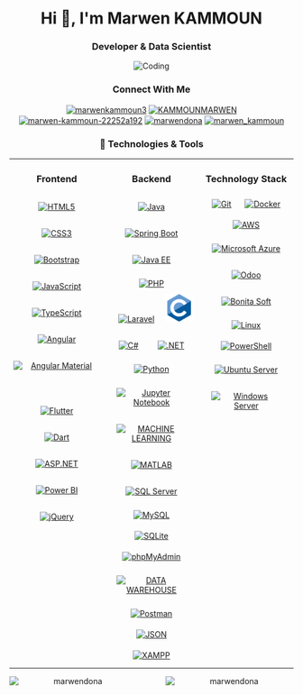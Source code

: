 <h1 align="center">Hi 👋, I'm Marwen KAMMOUN</h1>
<h3 align="center">Developer & Data Scientist</h3>
<div align="center">
    <img alt="Coding" width="300" src="https://media1.giphy.com/media/qgQUggAC3Pfv687qPC/giphy.gif" />
</div>

<h3 align="center"> Connect With Me </h3>
<p align="center">
    <a href="mailto:marwenkammoun3@gmail.com" target="blank"><img align="center"
            src="https://encrypted-tbn0.gstatic.com/images?q=tbn:ANd9GcQjPWa57XR6nTz37D9XSWANAF0QYMaNT5rUBZfvmMLrU5gbW4eX70xICEbo1ZLJCa-DPzE&usqp=CAU"                   alt="marwenkammoun3" height="30" width="40" /></a>
    <a href="mailto:KAMMOUNMARWEN@iit.ens.tn" target="_blank"><img align="center"
            src="https://upload.wikimedia.org/wikipedia/commons/4/4e/Gmail_Icon.png" alt="KAMMOUNMARWEN"
            height="30" width="40" /></a>
    <a href="https://www.linkedin.com/in/marwen-kammoun-22252a192" target="blank"><img align="center"
            src="https://raw.githubusercontent.com/rahuldkjain/github-profile-readme-generator/master/src/images/icons/Social/linked-in-alt.svg"
            alt="marwen-kammoun-22252a192" height="30" width="40" /></a>
    <a href="https://www.facebook.com/marwendona" target="blank"><img align="center"
            src="https://raw.githubusercontent.com/rahuldkjain/github-profile-readme-generator/master/src/images/icons/Social/facebook.svg"
            alt="marwendona" height="30" width="40" /></a>
    <a href="https://twitter.com/marwen_kammoun" target="blank"><img align="center"
            src="https://raw.githubusercontent.com/rahuldkjain/github-profile-readme-generator/master/src/images/icons/Social/twitter.svg"
            alt="marwen_kammoun" height="30" width="40" /></a>
</p>

<h3 align="center"> 🔧 Technologies & Tools </h3>
<table>
    <tr>
        <td valign="top" width="33%">
            <h3 align="center">Frontend</h3>
            <div align="center">
                <a href="https://en.wikipedia.org/wiki/HTML5" target="_blank"><img style="margin: 15px"
                        src="https://cdn.simpleicons.org/html5/#E34F26" alt="HTML5" height="50" /></a>
                <a href="https://www.w3schools.com/css/" target="_blank"><img style="margin: 15px"
                        src="https://cdn.simpleicons.org/css3/#1572B6" alt="CSS3" height="50" /></a>
                <a href="https://getbootstrap.com/docs/3.4/javascript/" target="_blank"><img style="margin: 15px"
                        src="https://cdn.simpleicons.org/bootstrap/#7952B3" alt="Bootstrap" height="50" /></a>
                <a href="https://www.javascript.com/" target="_blank"><img style="margin: 15px"
                        src="https://cdn.simpleicons.org/javaScript/#F7DF1E" alt="JavaScript" height="50" /></a>
                <a href="https://www.typescriptlang.org/" target="_blank"><img style="margin: 15px"
                        src="https://cdn.simpleicons.org/typescript/#3178C6" alt="TypeScript" height="50" /></a>
                <a href="https://angular.io/" target="_blank"><img style="margin: 15px"
                        src="https://cdn.iconscout.com/icon/free/png-256/angular-226066.png" alt="Angular"
                        height="50" /></a>
                <a href="https://material.angular.io/" target="_blank"><img style="margin: 15px; display: block; margin-left: auto; margin-right: auto;"
                        src="https://encrypted-tbn0.gstatic.com/images?q=tbn:ANd9GcQUnDVEqEe78HvQ9g-GMREzL1xFXgDRtcVuFUJL9qCq2XCCiAdy4oBSJXFNtdp9npGNrUM&usqp=CAU"
                        alt="Angular Material" height="50" /></a>
                <a href="https://flutter.dev/" target="_blank"><img style="margin: 15px"
                        src="https://cdn.iconscout.com/icon/free/png-256/flutter-2038877-1720090.png" alt="Flutter"
                        height="50" /></a>
                <a href="https://dart.dev/" target="_blank"><img style="margin: 15px"
                        src="https://encrypted-tbn0.gstatic.com/images?q=tbn:ANd9GcQWoxiRajTWnNdhHO1ZF2oxaJevJJZJ00AXxZxBzxEPBZGijOFEgKgYGAUtshf7jhoOEtQ&usqp=CAU"
                        alt="Dart" height="50" /></a>
                <a href="https://dotnet.microsoft.com/apps/aspnet" target="_blank"><img style="margin: 15px"
                        src="https://encrypted-tbn0.gstatic.com/images?q=tbn:ANd9GcTE4fAzck7tKDSDNKPB3kF7wJY4_kXWsCZhnS6mpZGlLAzeuKtNf9Ma9O5faOtDgxjqosE&usqp=CAU"
                        alt="ASP.NET" height="50" /></a>
                <a href="https://powerbi.microsoft.com/" target="_blank"><img style="margin: 15px"
                         src="https://cdn.windowsreport.com/wp-content/uploads/2019/08/Power-bi-Authentication-error.jpg"
                         alt="Power BI" height="50" /></a>
                <a href="https://jquery.com/" target="_blank"><img style="margin: 15px"
                        src="https://cdn.simpleicons.org/jquery/#0769AD" alt="jQuery" height="50" /></a>
            </div>
        </td>
        <td valign="top" width="33%">
            <h3 align="center">Backend</h3>
            <div align="center">
                <a href="https://java.com/" target="_blank"><img style="margin: 15px"
                        src="https://upload.wikimedia.org/wikipedia/en/thumb/3/30/Java_programming_language_logo.svg/131px-Java_programming_language_logo.svg.png"
                        alt="Java" height="50" /></a>
                <a href="https://spring.io/projects/spring-boot" target="_blank"><img style="margin: 15px"
                        src="https://upload.wikimedia.org/wikipedia/commons/thumb/4/44/Spring_Framework_Logo_2018.svg/800px-Spring_Framework_Logo_2018.svg.png"
                        alt="Spring Boot" height="50" /></a>
                <a href="https://www.oracle.com/java/technologies/javaee" target="_blank"><img style="margin: 15px"
                        src="https://encrypted-tbn0.gstatic.com/images?q=tbn:ANd9GcQIK3iAdcz6N-v95EcniWPhkEh9LQCj9JoYoC7YWmThdimCl3DWyzN8-p7Lbk0frlWraP8&usqp=CAU"
                        alt="Java EE" height="50" /></a>
                <a href="https://www.php.net/" target="_blank"><img style="margin: 10px"
                        src="https://profilinator.rishav.dev/skills-assets/php-original.svg" alt="PHP"
                        height="50" /></a>
                <a href="https://laravel.com/" target="_blank"><img style="margin: 15px"
                        src="https://upload.wikimedia.org/wikipedia/commons/thumb/9/9a/Laravel.svg/1200px-Laravel.svg.png"
                        alt="Laravel" height="50" /></a>
                <a href="https://www.cprogramming.com/" target="_blank" rel="noreferrer"> <img
                        src="https://raw.githubusercontent.com/devicons/devicon/master/icons/c/c-original.svg" alt="c"
                        height="50" /> </a>
                <a href="https://docs.microsoft.com/en-us/dotnet/csharp/" target="_blank"> <img style="margin: 15px"
                        src="https://upload.wikimedia.org/wikipedia/commons/0/0d/C_Sharp_wordmark.svg"
                        alt="C#" height="50" /></a>
                <a href="https://dotnet.microsoft.com/" target="_blank"><img style="margin: 15px"
                        src="https://upload.wikimedia.org/wikipedia/commons/e/ee/.NET_Core_Logo.svg"
                        alt=".NET" height="50" /></a>
                <a href="https://www.python.org/" target="_blank"><img style="margin: 10px"
                        src="https://cdn.simpleicons.org/python/#3776AB" alt="Python" height="50" /></a>
                <a href="https://jupyter.org/" target="_blank"><img style="margin: 15px"
                        src="https://upload.wikimedia.org/wikipedia/commons/thumb/3/38/Jupyter_logo.svg/1200px-Jupyter_logo.svg.png"
                        alt="Jupyter Notebook" height="50" /></a>
                <a href="https://developers.google.com/machine-learning/crash-course?hl=fr" target="_blank"><img style="margin: 15px"
                        src="https://cdn-icons-png.flaticon.com/512/2464/2464397.png"
                        alt="MACHINE LEARNING" height="50" /></a>
                <a href="https://www.mathworks.com/products/matlab.html" target="_blank"><img style="margin: 15px"
                        src="https://upload.wikimedia.org/wikipedia/commons/2/21/Matlab_Logo.png"
                        alt="MATLAB" height="50" /></a>
                <a href="https://www.microsoft.com/en-us/sql-server" target="_blank"><img style="margin: 15px"
                        src="https://encrypted-tbn0.gstatic.com/images?q=tbn:ANd9GcQVXcUCEHFHY4Y6x0I6z3JHIC8YLbCJJ7SxaIy-okDQ8rnmWGtnYe25j-mP1SP2zZr4qYU&usqp=CAU"
                        alt="SQL Server" height="50" /></a>
                <a href="https://www.mysql.com/" target="_blank"><img style="margin: 10px"
                        src="https://profilinator.rishav.dev/skills-assets/mysql-original-wordmark.svg" alt="MySQL"
                        height="50" /></a>
                <a href="https://www.SQLite.com/" target="_blank"><img style="margin: 10px"
                        src="https://cdn.simpleicons.org/SQLite/#003B57" alt="SQLite" height="50" /></a>
                <a href="https://www.phpmyadmin.net/" target="_blank"><img style="margin: 10px"
                        src="https://cdn.simpleicons.org/phpmyadmin/#6C78AF" alt="phpMyAdmin" height="50" /></a>
                <a href="https://datascientest.com/data-warehouse" target="_blank"><img style="margin: 15px"
                        src="https://encrypted-tbn0.gstatic.com/images?q=tbn:ANd9GcRfm372MMNLmYrwwMCX_VTMheFrxH2wj3cicG1iZx8pqK-NfPT4kfD-cV-X_jOnX3K-maU&usqp=CAU"
                        alt="DATA WAREHOUSE" height="50" /></a>
                <a href="https://www.postman.com/" target="_blank"><img style="margin: 10px"
                        src="https://cdn.simpleicons.org/postman/#FF6C37" alt="Postman" height="50" /></a>
                <a href="https://www.w3schools.com/js/js_json_intro.asp" target="_blank"><img style="margin: 10px"
                        src="https://cdn.simpleicons.org/json/#000000" alt="JSON" height="50" /></a>
                <a href="https://www.apachefriends.org/" target="_blank"><img style="margin: 10px"
                        src="https://profilinator.rishav.dev/skills-assets/xampp.png" alt="XAMPP" height="50" /></a>
            </div>
        </td>
        <td valign="top" width="33%">
            <h3 align="center">Technology Stack</h3>
            <div align="center">
                <a href="https://github.com/" target="_blank"><img style="margin: 10px"
                        src="https://profilinator.rishav.dev/skills-assets/git-scm-icon.svg" alt="Git"
                        height="50" /></a>
                <a href="https://www.docker.com/" target="_blank"><img style="margin: 10px"
                        src="https://profilinator.rishav.dev/skills-assets/docker-original-wordmark.svg" alt="Docker"
                        height="50" /></a>
                <a href="https://aws.amazon.com/" target="_blank"><img style="margin: 10px"
                        src="https://profilinator.rishav.dev/skills-assets/amazonwebservices-original-wordmark.svg"
                        alt="AWS" height="50" /></a>
                <a href="https://azure.microsoft.com/" target="_blank"><img style="margin: 15px"
                        src="https://upload.wikimedia.org/wikipedia/commons/thumb/a/a8/Microsoft_Azure_Logo.svg/200px-Microsoft_Azure_Logo.svg.png"
                        alt="Microsoft Azure" height="50" /></a>
                <a href="https://www.odoo.com/" target="_blank"><img style="margin: 15px"
                        src="https://encrypted-tbn0.gstatic.com/images?q=tbn:ANd9GcTfekbnjGxfBgI1PDwELYu-FUs6IJ8ivuClejbAGYZa0R0FA1KFFp0qMI5E26lGunhnr6U&usqp=CAU"
                        alt="Odoo" height="50" /></a>
                <a href="https://bonitasoft.com/" target="_blank"><img style="margin: 15px"
                        src="https://encrypted-tbn0.gstatic.com/images?q=tbn:ANd9GcSX0-idtM80gGM-i6Lud2zH8SRnH8MP5J85fACCx8ukv_3VhzPi3SaEaLX0TMnnLgQ4fvM&usqp=CAU"
                        alt="Bonita Soft" height="50" /></a>
                <a href="https://www.linux.org/" target="_blank"><img style="margin: 10px"
                        src="https://profilinator.rishav.dev/skills-assets/linux-original.svg" alt="Linux"
                        height="50" /></a>
                <a href="https://docs.microsoft.com/en-us/powershell/" target="_blank"><img style="margin: 10px"
                        src="https://profilinator.rishav.dev/skills-assets/powershell.png" alt="PowerShell"
                        height="50" /></a>
                <a href="https://ubuntu.com/download/server" target="_blank"><img style="margin: 15px"
                         src="https://encrypted-tbn0.gstatic.com/images?q=tbn:ANd9GcQHIrmk4xqxX8XLDGRmaEfviwjWDmsVfXfp-UiGMvrLcBDj6I7lG0xkjTkc9vDOkHUxG8o&usqp=CAU"
                         alt="Ubuntu Server" height="50" /></a>
                <a href="https://www.microsoft.com/en-us/cloud-platform/windows-server" target="_blank"><img style="margin: 15px"
                         src="https://encrypted-tbn0.gstatic.com/images?q=tbn:ANd9GcRV5i_B3lqVcci3bgOYvRpoNaKXRhtqVhTg5ITFE8Z7EMDVtTQNCRSMPAVHmKGzFCBX4Y4&usqp=CAU"
                         alt="Windows Server" height="50" /></a>
            </div>
        </td>
    </tr>
</table>

<p align="center">
    <img src="https://github-readme-stats.vercel.app/api/top-langs?username=marwendona&show_icons=true&locale=en&layout=compact"
        alt="marwendona" width="45%" align="left"/>
    <img src="https://github-readme-stats.vercel.app/api?username=marwendona&show_icons=true&locale=en"
        alt="marwendona" width="45%" align="right" />
</p> 

